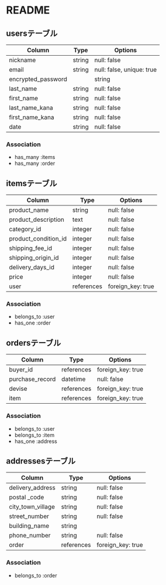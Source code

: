 # README

## usersテーブル
| Column             | Type   | Options     |
| ------------------ | ------ | ----------- |
| nickname           | string | null: false |
| email              | string | null: false, unique: true |
| encrypted_password |        | string | null: false |
| last_name          | string | null: false |
| first_name         | string | null: false |
| last_name_kana     | string | null: false |
| first_name_kana    | string | null: false |
| date               | string | null: false |

### Association
- has_many :items
- has_many :order


## itemsテーブル
| Column               | Type       | Options           |
| -------------------- | ---------- | ----------------- |
| product_name         | string     | null: false       |
| product_description  | text       | null: false       |
| category_id          | integer    | null: false       |
| product_condition_id | integer    | null: false       |
| shipping_fee_id      | integer    | null: false       | 
| shipping_origin_id   | integer    | null: false       |
| delivery_days_id     | integer    | null: false       |
| price                | integer    | null: false       |
| user                 | references | foreign_key: true |

### Association
- belongs_to :user
- has_one :order


## ordersテーブル
| Column          | Type       | Options           |
| ----------------| ---------- | ----------------- |
| buyer_id        | references | foreign_key: true | 
| purchase_record | datetime   | null: false       |
| devise          | references | foreign_key: true |
| item            | references | foreign_key: true |

### Association
- belongs_to :user
- belongs_to :item
- has_one :address


## addressesテーブル
| Column            | Type       | Options           |
| ----------------- | ---------- | ----------------- |
| delivery_address  | string     | null: false       |
| postal _code      | string     | null: false       |
| city_town_village | string     | null: false       |
| street_number     | string     | null: false       |
| building_name     | string     | 
| phone_number      | string     | null: false       |
| order             | references | foreign_key: true |

### Association
- belongs_to :order